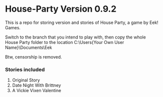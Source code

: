 # House-Party Version 0.9.2
This is a repo for storing version and stories of House Party, a game by Eek! Games.

Switch to the branch that you intend to play with, then copy the whole House Party folder to the location C:\Users\{Your Own User Name}\Documents\Eek

Btw, censorship is removed.

### Stories included
1. Original Story
2. Date Night With Brittney
3. A Vickie Vixen Valentine
